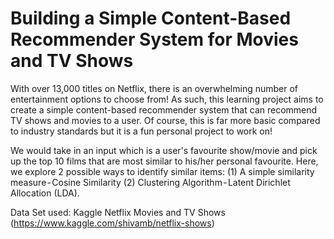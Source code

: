 # Building a Simple Content-Based Recommender System for Movies and TV Shows

With over 13,000 titles on Netflix, there is an overwhelming number of entertainment options to choose from! As such, this learning project aims to create a simple content-based recommender system that can recommend TV shows and movies to a user. Of course, this is far more basic compared to industry standards but it is a fun personal project to work on!

We would take in an input which is a user's favourite show/movie and pick up the top 10 films that are most similar to his/her personal favourite. Here, we explore 2 possible ways to identify similar items: (1) A simple similarity measure - Cosine Similarity (2) Clustering Algorithm - Latent Dirichlet Allocation (LDA).

Data Set used: Kaggle Netflix Movies and TV Shows (https://www.kaggle.com/shivamb/netflix-shows)
